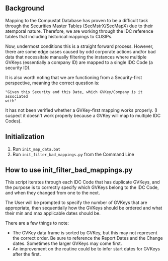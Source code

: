 Background
----------
Mapping to the Compustat Database has proven to be a difficult task
through the Securities Master Tables (SecMstrX/SecMapX) due to their
atemporal nature. Therefore, we are working through the IDC reference
tables that including historical mappings to CUSIPs.

Now, undermost conditions this is a straight forward process. However,
there are some edge cases caused by odd corporate actions and/or bad
data that necessitate manually filtering the instances where multiple
GVKeys (essentially a company ID) are mapped to a single IDC Code
(a security ID).

It is also worth noting that we are functioning from a Security-first
perspective, meaning the correct question is:
```
"Given this Security and this Date, which GVKey/Company is it associated
with"
```

It has not been verified whether a GVKey-first mapping works properly.
(I suspect it doesn't work properly because a GVKey will map to multiple
IDC Codes).


Initialization
--------------
1. Run `init_map_data.bat`
2. Run `init_filter_bad_mappings.py` from the Command Line


How to use init_filter_bad_mappings.py
--------------------------------------
This script iterates through each IDC Code that has duplicate GVKeys,
and the purpose is to correctly specify which GVKeys belong to the
IDC Code, and when they changed from one to the next.

The User will be prompted to specify the number of GVKeys that are
appropriate, then sequentially how the GVKeys should be ordered and what
their min and max applicable dates should be.

There are a few things to note:
* The GVKey data frame is sorted by GVKey, but this may not represent
the correct order. Be sure to reference the Report Dates and the Change
dates. Sometimes the larger GVKeys may come first.
* An improvement on the routine could be to infer start dates for GVKeys
after the first.
